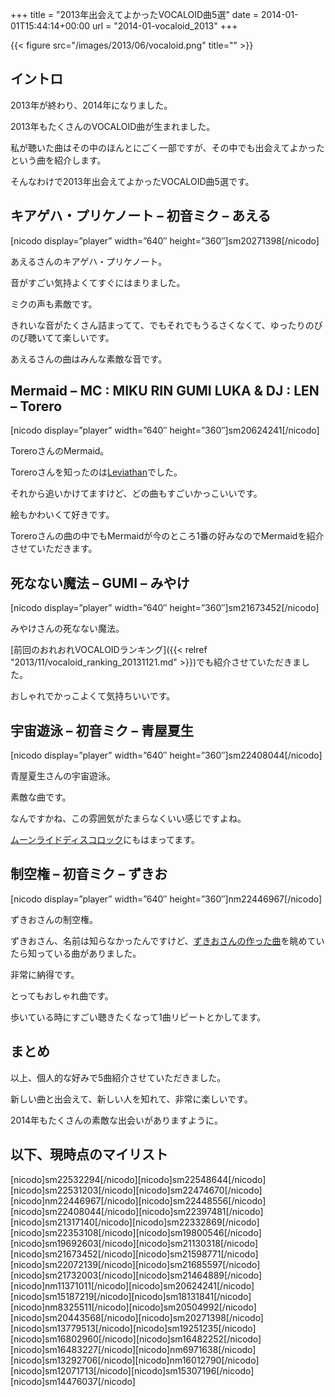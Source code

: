 +++
title = "2013年出会えてよかったVOCALOID曲5選"
date = 2014-01-01T15:44:14+00:00
url = "2014-01-vocaloid_2013"
+++

{{< figure src="/images/2013/06/vocaloid.png" title="" >}}

## イントロ

2013年が終わり、2014年になりました。

2013年もたくさんのVOCALOID曲が生まれました。

私が聴いた曲はその中のほんとにごく一部ですが、その中でも出会えてよかったという曲を紹介します。

そんなわけで2013年出会えてよかったVOCALOID曲5選です。

## キアゲハ・プリケノート &#8211; 初音ミク &#8211; あえる

  [nicodo display=&#8221;player&#8221; width=&#8221;640&#8243; height=&#8221;360&#8243;]sm20271398[/nicodo]

あえるさんのキアゲハ・プリケノート。

音がすごい気持よくてすぐにはまりました。

ミクの声も素敵です。

きれいな音がたくさん詰まってて、でもそれでもうるさくなくて、ゆったりのびのび聴いてて楽しいです。

あえるさんの曲はみんな素敵な音です。

## Mermaid &#8211; MC : MIKU RIN GUMI LUKA &#038; DJ : LEN &#8211; Torero

  [nicodo display=&#8221;player&#8221; width=&#8221;640&#8243; height=&#8221;360&#8243;]sm20624241[/nicodo]

ToreroさんのMermaid。

Toreroさんを知ったのは[Leviathan](http://www.nicovideo.jp/watch/sm20443568 "【VOCALOID】 Leviathan 【オリジナル曲】 - ニコニコ動画:GINZA")でした。

それから追いかけてますけど、どの曲もすごいかっこいいです。

絵もかわいくて好きです。

Toreroさんの曲の中でもMermaidが今のところ1番の好みなのでMermaidを紹介させていただきます。

## 死なない魔法 &#8211; GUMI &#8211; みやけ

  [nicodo display=&#8221;player&#8221; width=&#8221;640&#8243; height=&#8221;360&#8243;]sm21673452[/nicodo]

みやけさんの死なない魔法。


[前回のおれおれVOCALOIDランキング]({{< relref "2013/11/vocaloid_ranking_20131121.md" >}})でも紹介させていただきました。

おしゃれでかっこよくて気持ちいいです。

## 宇宙遊泳 &#8211; 初音ミク &#8211; 青屋夏生

  [nicodo display=&#8221;player&#8221; width=&#8221;640&#8243; height=&#8221;360&#8243;]sm22408044[/nicodo]

青屋夏生さんの宇宙遊泳。

素敵な曲です。

なんですかね、この雰囲気がたまらなくいい感じですよね。

[ムーンライドディスコロック](http://www.nicovideo.jp/watch/sm22448556 "【初音ミクV3】ムーンライドディスコロック（修正版）【オリジナル曲】 - ニコニコ動画:GINZA")にもはまってます。

## 制空権 &#8211; 初音ミク &#8211; ずきお

  [nicodo display=&#8221;player&#8221; width=&#8221;640&#8243; height=&#8221;360&#8243;]nm22446967[/nicodo]

ずきおさんの制空権。

ずきおさん、名前は知らなかったんですけど、[ずきおさんの作った曲](http://www.nicovideo.jp/mylist/20065466 "ずきお(゜З゜) ‐ ニコニコ動画:GINZA")を眺めていたら知っている曲がありました。

非常に納得です。

とってもおしゃれ曲です。

歩いている時にすごい聴きたくなって1曲リピートとかしてます。

## まとめ

以上、個人的な好みで5曲紹介させていただきました。

新しい曲と出会えて、新しい人を知れて、非常に楽しいです。

2014年もたくさんの素敵な出会いがありますように。

## 以下、現時点のマイリスト

\[nicodo]sm22532294[/nicodo\]\[nicodo\]sm22548644\[/nicodo\]\[nicodo\]sm22531203\[/nicodo\]\[nicodo\]sm22474670\[/nicodo\]\[nicodo\]nm22446967\[/nicodo\]\[nicodo\]sm22448556\[/nicodo\]\[nicodo\]sm22408044\[/nicodo\]\[nicodo\]sm22397481\[/nicodo\]\[nicodo\]sm21317140\[/nicodo\]\[nicodo\]sm22332869\[/nicodo\]\[nicodo\]sm22353108\[/nicodo\]\[nicodo\]sm19800546\[/nicodo\]\[nicodo\]sm19692603\[/nicodo\]\[nicodo\]sm21130318\[/nicodo\]\[nicodo\]sm21673452\[/nicodo\]\[nicodo\]sm21598771\[/nicodo\]\[nicodo\]sm22072139\[/nicodo\]\[nicodo\]sm21685597\[/nicodo\]\[nicodo\]sm21732003\[/nicodo\]\[nicodo\]sm21464889\[/nicodo\]\[nicodo\]nm11371011\[/nicodo\]\[nicodo\]sm20624241\[/nicodo\]\[nicodo\]sm15187219\[/nicodo\]\[nicodo\]sm18131841\[/nicodo\]\[nicodo\]nm8325511\[/nicodo\]\[nicodo\]sm20504992\[/nicodo\]\[nicodo\]sm20443568\[/nicodo\]\[nicodo\]sm20271398\[/nicodo\]\[nicodo\]sm13779513\[/nicodo\]\[nicodo\]sm19251235\[/nicodo\]\[nicodo\]sm16802960\[/nicodo\]\[nicodo\]sm16482252\[/nicodo\]\[nicodo\]sm16483227\[/nicodo\]\[nicodo\]nm6971638\[/nicodo\]\[nicodo\]sm13292706\[/nicodo\]\[nicodo\]nm16012790\[/nicodo\]\[nicodo\]sm12071713\[/nicodo\]\[nicodo\]sm15307196\[/nicodo\]\[nicodo\]sm14476037[/nicodo]